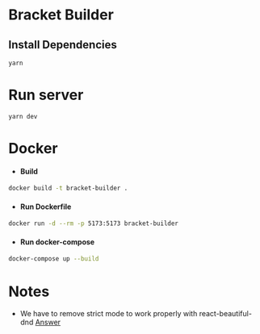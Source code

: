 # Bracket Builder
## Install Dependencies
```
yarn
```

# Run server
```
yarn dev
```

# Docker

- #### Build 
```bash
docker build -t bracket-builder .
```
- #### Run Dockerfile
```bash
docker run -d --rm -p 5173:5173 bracket-builder
```
- #### Run docker-compose
```bash
docker-compose up --build
```

# Notes
 - We have to remove strict mode to work properly with react-beautiful-dnd
 [Answer]( https://stackoverflow.com/questions/60029734/react-beautiful-dnd-i-get-unable-to-find-draggable-with-id-1)
